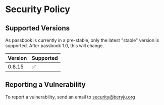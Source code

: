 # Security Policy

## Supported Versions

As passbook is currently in a pre-stable, only the latest "stable" version is supported. After passbook 1.0, this will change.

| Version  | Supported          |
| -------- | ------------------ |
| 0.8.15   | :white_check_mark: |

## Reporting a Vulnerability

To report a vulnerability, send an email to [security@beryju.org](mailto:security@beryju.org)
